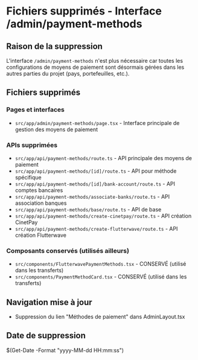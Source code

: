 # Fichiers supprimés - Interface /admin/payment-methods

## Raison de la suppression
L'interface `/admin/payment-methods` n'est plus nécessaire car toutes les configurations de moyens de paiement sont désormais gérées dans les autres parties du projet (pays, portefeuilles, etc.).

## Fichiers supprimés

### Pages et interfaces
- `src/app/admin/payment-methods/page.tsx` - Interface principale de gestion des moyens de paiement

### APIs supprimées
- `src/app/api/payment-methods/route.ts` - API principale des moyens de paiement
- `src/app/api/payment-methods/[id]/route.ts` - API pour méthode spécifique
- `src/app/api/payment-methods/[id]/bank-account/route.ts` - API comptes bancaires
- `src/app/api/payment-methods/associate-banks/route.ts` - API association banques
- `src/app/api/payment-methods/base/route.ts` - API de base
- `src/app/api/payment-methods/create-cinetpay/route.ts` - API création CinetPay
- `src/app/api/payment-methods/create-flutterwave/route.ts` - API création Flutterwave

### Composants conservés (utilisés ailleurs)
- `src/components/FlutterwavePaymentMethods.tsx` - CONSERVÉ (utilisé dans les transferts)
- `src/components/PaymentMethodCard.tsx` - CONSERVÉ (utilisé dans les transferts)

## Navigation mise à jour
- Suppression du lien "Méthodes de paiement" dans AdminLayout.tsx

## Date de suppression
$(Get-Date -Format "yyyy-MM-dd HH:mm:ss")